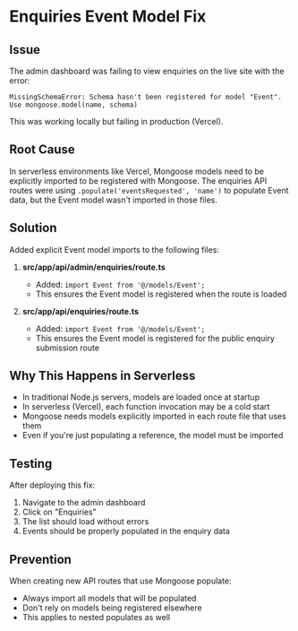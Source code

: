 # Enquiries Event Model Fix

## Issue
The admin dashboard was failing to view enquiries on the live site with the error:
```
MissingSchemaError: Schema hasn't been registered for model "Event".
Use mongoose.model(name, schema)
```

This was working locally but failing in production (Vercel).

## Root Cause
In serverless environments like Vercel, Mongoose models need to be explicitly imported to be registered with Mongoose. The enquiries API routes were using `.populate('eventsRequested', 'name')` to populate Event data, but the Event model wasn't imported in those files.

## Solution
Added explicit Event model imports to the following files:

1. **src/app/api/admin/enquiries/route.ts**
   - Added: `import Event from '@/models/Event';`
   - This ensures the Event model is registered when the route is loaded

2. **src/app/api/enquiries/route.ts**
   - Added: `import Event from '@/models/Event';`
   - This ensures the Event model is registered for the public enquiry submission route

## Why This Happens in Serverless
- In traditional Node.js servers, models are loaded once at startup
- In serverless (Vercel), each function invocation may be a cold start
- Mongoose needs models explicitly imported in each route file that uses them
- Even if you're just populating a reference, the model must be imported

## Testing
After deploying this fix:
1. Navigate to the admin dashboard
2. Click on "Enquiries" 
3. The list should load without errors
4. Events should be properly populated in the enquiry data

## Prevention
When creating new API routes that use Mongoose populate:
- Always import all models that will be populated
- Don't rely on models being registered elsewhere
- This applies to nested populates as well
